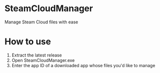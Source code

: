 # SteamCloudManager
Manage Steam Cloud files with ease

# How to use
1. Extract the latest release
2. Open SteamCloudManager.exe
3. Enter the app ID of a downloaded app whose files you'd like to manage
